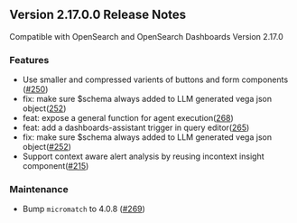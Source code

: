 ## Version 2.17.0.0 Release Notes

Compatible with OpenSearch and OpenSearch Dashboards Version 2.17.0

### Features

- Use smaller and compressed varients of buttons and form components ([#250](https://github.com/opensearch-project/dashboards-assistant/pull/250))
- fix: make sure $schema always added to LLM generated vega json object([252](https://github.com/opensearch-project/dashboards-assistant/pull/252))
- feat: expose a general function for agent execution([268](https://github.com/opensearch-project/dashboards-assistant/pull/268))
- feat: add a dashboards-assistant trigger in query editor([265](https://github.com/opensearch-project/dashboards-assistant/pull/265))
- fix: make sure $schema always added to LLM generated vega json object([#252](https://github.com/opensearch-project/dashboards-assistant/pull/252))
- Support context aware alert analysis by reusing incontext insight component([#215](https://github.com/opensearch-project/dashboards-assistant/pull/215))

### Maintenance

- Bump `micromatch` to 4.0.8 ([#269](https://github.com/opensearch-project/dashboards-assistant/pull/269))